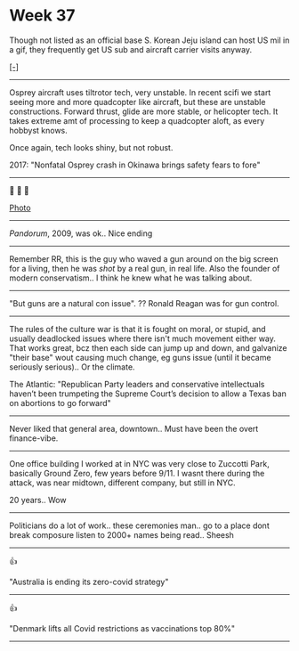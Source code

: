 # Week 37

Though not listed as an official base S. Korean Jeju island can host
US mil in a gif, they frequently get US sub and aircraft carrier
visits anyway.

[[-]](https://pbs.twimg.com/media/E_AAFZkXEAUWOaE?format=png&name=small)

---

Osprey aircraft uses tiltrotor tech, very unstable. In recent scifi we
start seeing more and more quadcopter like aircraft, but these are
unstable constructions. Forward thrust, glide are more stable, or
helicopter tech. It takes extreme amt of processing to keep a
quadcopter aloft, as every hobbyst knows.

Once again, tech looks shiny, but not robust. 

2017: "Nonfatal Osprey crash in Okinawa brings safety fears to fore"

---

🤣 🤣 🤣 

[Photo](https://pbs.twimg.com/media/E-_F_-bXMAEJxsE?format=jpg&name=small)

---

*Pandorum*, 2009, was ok.. Nice ending

---

Remember RR, this is the guy who waved a gun around on the big screen
for a living, then he was *shot* by a real gun, in real life. Also the
founder of modern conservatism.. I think he knew what he was talking
about.

---

"But guns are a natural con issue". ?? Ronald Reagan was for gun
control.

---

The rules of the culture war is that it is fought on moral, or stupid,
and usually deadlocked issues where there isn't much movement either
way. That works great, bcz then each side can jump up and down, and
galvanize "their base" wout causing much change, eg guns issue (until
it became seriously serious).. Or the climate.

The Atlantic: "Republican Party leaders and conservative intellectuals
haven’t been trumpeting the Supreme Court’s decision to allow a Texas
ban on abortions to go forward"

---

Never liked that general area, downtown.. Must have been the overt
finance-vibe.

---

One office building I worked at in NYC was very close to Zuccotti
Park, basically Ground Zero, few years before 9/11. I wasnt there
during the attack, was near midtown, different company, but still in
NYC.

20 years.. Wow

---

Politicians do a lot of work.. these ceremonies man.. go to a place
dont break composure listen to 2000+ names being read.. Sheesh

---


👍

"Australia is ending its zero-covid strategy"

---

👍

"Denmark lifts all Covid restrictions as vaccinations top 80%"

---
